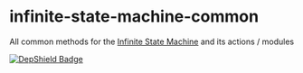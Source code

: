 # infinite-state-machine-common
All common methods for the [Infinite State Machine](https://github.com/museadmin/infinite-state-machine) and its actions / modules

[![DepShield Badge](https://depshield.sonatype.org/badges/museadmin/infinite-state-machine-common/depshield.svg)](https://depshield.github.io)
